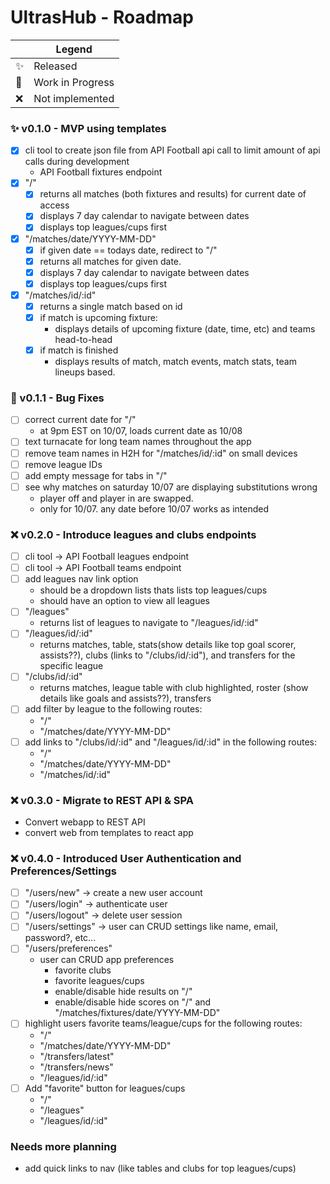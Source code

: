 # UltrasHub - Roadmap 

| | Legend |
| --- | --- |
| :sparkles: | Released |
| :construction: | Work in Progress |
| :x: | Not implemented |

### :sparkles: v0.1.0 - MVP using templates
- [x] cli tool to create json file from API Football api call to limit amount of api calls during development
    - API Football fixtures endpoint
- [x] "/" 
    - [x] returns all matches (both fixtures and results) for current date of access
    - [x] displays 7 day calendar to navigate between dates 
    - [x] displays top leagues/cups first
- [x] "/matches/date/YYYY-MM-DD"
    - [x] if given date == todays date, redirect to "/"
    - [x] returns all matches for given date.
    - [x] displays 7 day calendar to navigate between dates
    - [x] displays top leagues/cups first
- [x] "/matches/id/:id"
    - [x] returns a single match based on id
    - [x] if match is upcoming fixture:
        - displays details of upcoming fixture (date, time, etc) and teams head-to-head
    - [x] if match is finished 
        - displays results of match, match events, match stats, team lineups based.

### :construction: v0.1.1 - Bug Fixes
- [ ] correct current date for "/"
    - at 9pm EST on 10/07, loads current date as 10/08 
- [ ] text turnacate for long team names throughout the app
- [ ] remove team names in H2H for "/matches/id/:id" on small devices
- [ ] remove league IDs
- [ ] add empty message for tabs in "/"
- [ ] see why matches on saturday 10/07 are displaying substitutions wrong
    - player off and player in are swapped.
    - only for 10/07. any date before 10/07 works as intended

### :x: v0.2.0 - Introduce leagues and clubs endpoints
- [ ] cli tool -> API Football leagues endpoint 
- [ ] cli tool -> API Football teams endpoint
- [ ] add leagues nav link option
    - should be a dropdown lists thats lists top leagues/cups
    - should have an option to view all leagues
- [ ] "/leagues" 
    - returns list of leagues to navigate to "/leagues/id/:id" 
- [ ] "/leagues/id/:id" 
    - returns matches, table, stats(show details like top goal scorer, assists??), clubs (links to "/clubs/id/:id"), and transfers for the specific league 
- [ ] "/clubs/id/:id" 
    - returns matches, league table with club highlighted, roster (show details like goals and assists??), transfers
- [ ] add filter by league to the following routes:
    - "/"
    - "/matches/date/YYYY-MM-DD" 
- [ ] add links to "/clubs/id/:id" and "/leagues/id/:id" in the following routes:
    - "/"
    - "/matches/date/YYYY-MM-DD"
    - "/matches/id/:id"

### :x: v0.3.0 - Migrate to REST API & SPA
- Convert webapp to REST API
- convert web from templates to react app

### :x: v0.4.0 - Introduced User Authentication and Preferences/Settings
- [ ] "/users/new" -> create a new user account
- [ ] "/users/login" -> authenticate user 
- [ ] "/users/logout" -> delete user session 
- [ ] "/users/settings" -> user can CRUD settings like name, email, password?, etc...
- [ ] "/users/preferences"
    - user can CRUD app preferences
        - favorite clubs
        - favorite leagues/cups
        - enable/disable hide results on "/"
        - enable/disable hide scores on "/" and "/matches/fixtures/date/YYYY-MM-DD"
- [ ] highlight users favorite teams/league/cups for the following routes:
    - "/" 
    - "/matches/date/YYYY-MM-DD" 
    - "/transfers/latest" 
    - "/transfers/news" 
    - "/leagues/id/:id" 
- [ ] Add "favorite" button for leagues/cups
    - "/"
    - "/leagues"
    - "/leagues/id/:id"


### Needs more planning
- add quick links to nav (like tables and clubs for top leagues/cups)
